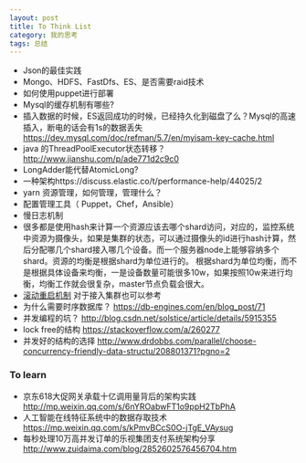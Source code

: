 ```yaml
---
layout: post
title: To Think List
category: 我的思考
tags: 总结
---
```


- Json的最佳实践
- Mongo、HDFS、FastDfs、ES、是否需要raid技术
- 如何使用puppet进行部署
- Mysql的缓存机制有哪些?
- 插入数据的时候，ES返回成功的时候，已经持久化到磁盘了么？Mysql的高速插入，断电的话会有1s的数据丢失 https://dev.mysql.com/doc/refman/5.7/en/myisam-key-cache.html   
- java 的ThreadPoolExecutor状态转移？ http://www.jianshu.com/p/ade771d2c9c0
- LongAdder能代替AtomicLong?
- 一种架构https://discuss.elastic.co/t/performance-help/44025/2
- yarn 资源管理，如何管理，管理什么？
- 配置管理工具（ Puppet，Chef，Ansible）
- 慢日志机制
- 很多都是使用hash来计算一个资源应该去哪个shard访问，对应的，监控系统中资源为摄像头，如果是集群的状态，可以通过摄像头的id进行hash计算，然后分配哪几个shard接入哪几个设备。而一个服务器node上能够容纳多个shard。资源的均衡是根据shard为单位进行的。
根据shard为单位均衡，而不是根据具体设备来均衡，一是设备数量可能很多10w，如果按照10w来进行均衡，均衡工作就会很复杂，master节点负载会很大。
- [滚动重启机制](https://www.elastic.co/guide/cn/elasticsearch/guide/cn/_rolling_restarts.html#_rolling_restarts) 对于接入集群也可以参考
- 为什么需要时序数据库？ https://db-engines.com/en/blog_post/71 
- 并发编程的坑？ http://blog.csdn.net/solstice/article/details/5915355
- lock free的结构 https://stackoverflow.com/a/260277
- 并发好的结构的选择 http://www.drdobbs.com/parallel/choose-concurrency-friendly-data-structu/208801371?pgno=2


### To learn 
- 京东618大促网关承载十亿调用量背后的架构实践 http://mp.weixin.qq.com/s/6nYROabwFT1o9ppH2TbPhA  
- 人工智能在线特征系统中的数据存取技术 https://mp.weixin.qq.com/s/kPmvBCcS0O-jTgE_VAysug  
- 每秒处理10万高并发订单的乐视集团支付系统架构分享 http://www.zuidaima.com/blog/2852602576456704.htm  